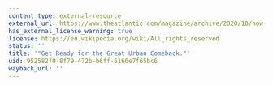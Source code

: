 ```yaml
---
content_type: external-resource
external_url: https://www.theatlantic.com/magazine/archive/2020/10/how-disaster-shaped-the-modern-city/615484/
has_external_license_warning: true
license: https://en.wikipedia.org/wiki/All_rights_reserved
status: ''
title: '"Get Ready for the Great Urban Comeback."'
uid: 952582f0-8f79-472b-b6ff-6160e7f65bc6
wayback_url: ''
---
```

